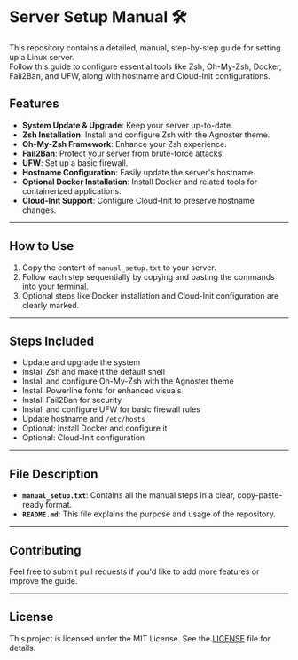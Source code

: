 # Server Setup Manual 🛠️

This repository contains a detailed, manual, step-by-step guide for setting up a Linux server.  
Follow this guide to configure essential tools like Zsh, Oh-My-Zsh, Docker, Fail2Ban, and UFW, along with hostname and Cloud-Init configurations.

## Features
- **System Update & Upgrade**: Keep your server up-to-date.
- **Zsh Installation**: Install and configure Zsh with the Agnoster theme.
- **Oh-My-Zsh Framework**: Enhance your Zsh experience.
- **Fail2Ban**: Protect your server from brute-force attacks.
- **UFW**: Set up a basic firewall.
- **Hostname Configuration**: Easily update the server's hostname.
- **Optional Docker Installation**: Install Docker and related tools for containerized applications.
- **Cloud-Init Support**: Configure Cloud-Init to preserve hostname changes.

---

## How to Use

1. Copy the content of `manual_setup.txt` to your server.
2. Follow each step sequentially by copying and pasting the commands into your terminal.
3. Optional steps like Docker installation and Cloud-Init configuration are clearly marked.

---

## Steps Included

- Update and upgrade the system
- Install Zsh and make it the default shell
- Install and configure Oh-My-Zsh with the Agnoster theme
- Install Powerline fonts for enhanced visuals
- Install Fail2Ban for security
- Install and configure UFW for basic firewall rules
- Update hostname and `/etc/hosts`
- Optional: Install Docker and configure it
- Optional: Cloud-Init configuration

---

## File Description

- **`manual_setup.txt`**: Contains all the manual steps in a clear, copy-paste-ready format.
- **`README.md`**: This file explains the purpose and usage of the repository.

---

## Contributing

Feel free to submit pull requests if you'd like to add more features or improve the guide.

---

## License

This project is licensed under the MIT License. See the [LICENSE](LICENSE) file for details.

